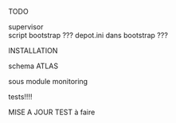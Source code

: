 TODO

supervisor  
script bootstrap ???
depot.ini dans bootstrap ???


INSTALLATION

schema ATLAS

sous module monitoring

tests!!!!

MISE A JOUR TEST à faire